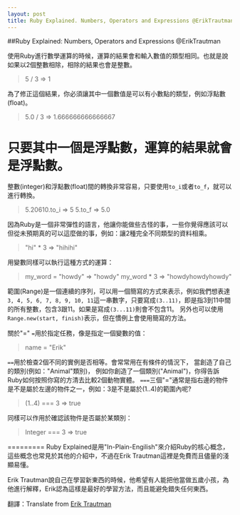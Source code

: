 ```yaml
---
layout: post
title: Ruby Explained. Numbers, Operators and Expressions @ErikTrautman
---
```


##Ruby Explained: Numbers, Operators and Expressions @ErikTrautman

使用Ruby進行數學運算的時候，運算的結果會和輸入數值的類型相同。也就是說如果以2個整數相除，相除的結果也會是整數。

  > 5 / 3
  > => 1

為了修正這個結果，你必須讓其中一個數值是可以有小數點的類型，例如浮點數(float)。

  > 5.0 / 3 
  => 1.666666666666667
  # 只要其中一個是浮點數，運算的結果就會是浮點數。


整數(integer)和浮點數(float)間的轉換非常容易，只要使用`to_i`或者`to_f`，就可以進行轉換。

  > 5.20610.to_i
  => 5
  > 5.to_f
  => 5.0

因為Ruby是一個非常彈性的語言，他讓你能做些古怪的事，一些你覺得應該可以但從未預期真的可以這麼做的事，例如：讓2種完全不同類型的資料相乘。

  > "hi" * 3
  => "hihihi"

用變數同樣可以執行這種方式的運算：

  > my_word = "howdy"
  => "howdy"
  > my_word * 3
  => "howdyhowdyhowdy"


範圍(Range)是一個連續的序列，可以用一個簡寫的方式來表示，例如我們想表達`3, 4, 5, 6, 7, 8, 9, 10, 11`這一串數字，只要寫成`(3..11)`，即是指3到11中間的所有整數，包含3跟11。如果是寫成`(3...11)`則會不包含11。
另外也可以使用`Range.new(start, finish)`表示，但在慣例上會使用簡寫的方法。

關於"="
`=`用於指定任務，像是指定一個變數的值：

  > name = "Erik"

`==`用於檢查2個不同的實例是否相等。會常常用在有條件的情況下，
當創造了自己的類別(例如："Animal"類別)，
例如你創造了一個類別("Animal")，你得告訴Ruby如何按照你寫的方清去比較2個動物實體。
`===`三個"="通常是指右邊的物件是不是屬於左邊的物件之一，例如：3是不是屬於(1..4)的範圍內呢?

  > (1..4) === 3
  => true

同樣可以作用於確認該物件是否屬於某類別：

  > Integer === 3
  => true


=========
Ruby Explained是用"In-Plain-Engilish"來介紹Ruby的核心概念，這些概念也常見於其他的介紹中，不過在Erik Trautman這裡是免費而且儘量的淺顯易懂。

Erik Trautman說自己在學習新東西的時候，他希望有人能把他當做五歲小孩，為他進行解釋，Erik認為這樣是最好的學習方法，而且能避免錯失任何東西。

翻譯：Translate from [Erik Trautman](http://www.eriktrautman.com/)
